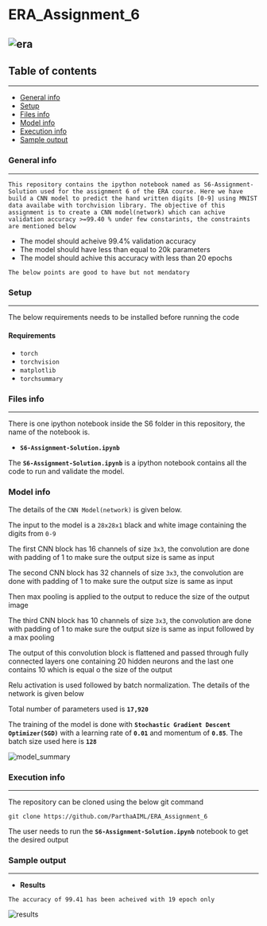 # ERA_Assignment_6


![era](https://github.com/ParthaAIML/ERA_Assignment_5/assets/100613266/71a005f6-ce58-42c9-96f8-4d0954db54bd)
---

## Table of contents
---
* [General info](#general-info)
* [Setup](#setup)
* [Files info](#files-ino)
* [Model info](#model-ino)
* [Execution info](#execution-info)
* [Sample output](#sample-output)

### General info
---
`This repository contains the ipython notebook named as S6-Assignment-Solution used for the assignment 6 of the ERA course. Here we have build a CNN model to predict the hand written digits [0-9] using MNIST data availabe with torchvision library. The objective of this assignment is to create a CNN model(network) which can achive validation accuracy >=99.40 % under few constarints, the constraints are mentioned below`

* The model should acheive 99.4% validation accuracy
* The model should have less than equal to 20k parameters
* The model should achive this accuracy with less than 20 epochs  

`The below points are good to have but not mendatory`

### Setup
---
The below requirements needs to be installed before running the code

#### Requirements
* `torch`
* `torchvision`
* `matplotlib`
* `torchsummary`

### Files info
---
There is one ipython notebook inside the S6 folder in this repository, the name of the notebook is.
*  **`S6-Assignment-Solution.ipynb`**


The **`S6-Assignment-Solution.ipynb`** is a ipython notebook contains all the code to run and validate the model.

### Model info

The details of the `CNN Model(network)` is given below.

The input to the model is a `28x28x1` black and white image containing the digits from `0-9`

The first CNN block has 16 channels of size `3x3`, the convolution are done with padding of 1 to make sure the output size is same as input

The second CNN block has 32 channels of size `3x3`, the convolution are done with padding of 1 to make sure the output size is same as input

Then max pooling is applied to the output to reduce the size of the output image

The third CNN block has  10 channels of size `3x3`, the convolution are done with padding of 1 to make sure the output size is same as input followed by a max pooling

The output of this convolution block is flattened and passed through fully connected layers one containing 20 hidden neurons and the last one contains 10 which is equal o the size of the output

Relu activation is used followed by batch normalization. The details of the network is given below

Total number of parameters used is **`17,920`** 

 
The training of the model is done with **`Stochastic Gradient Descent Optimizer(SGD)`** with a learning rate of **`0.01`** and momentum of **`0.85`**. The batch size used here is **`128`**

 
 ![model_summary](https://github.com/ParthaAIML/ERA_Assignment_6/assets/100613266/e0386845-d481-463b-9364-87078abe6f04)

 
### Execution info
---
The repository can be cloned using the below git command

`git clone https://github.com/ParthaAIML/ERA_Assignment_6`

The user needs to run the **`S6-Assignment-Solution.ipynb`** notebook to get the desired output


### Sample output
---
*  **Results**


`The accuracy of 99.41 has been acheived with 19 epoch only`



![results](https://github.com/ParthaAIML/ERA_Assignment_6/assets/100613266/3f52c70f-1544-4094-9bcb-a9bfea629cc5)


